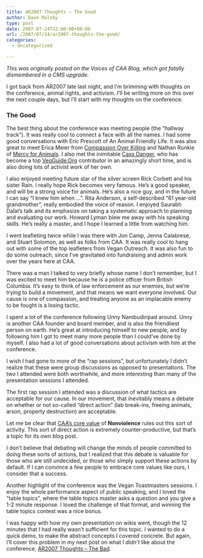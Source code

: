 ```yaml
---
title: AR2007 Thoughts – The Good
author: Dave Rolsky
type: post
date: 2007-07-24T12:00:00+00:00
url: /2007/07/24/ar2007-thoughts-the-good/
categories:
  - Uncategorized

---
```

_This was originally posted on the Voices of CAA Blog, which got fatally dismembered in a CMS upgrade._

I got back from AR2007 late last night, and I&#8217;m brimming with thoughts on the conference, animal rights, and activism. I&#8217;ll be writing more on this over the next couple days, but I&#8217;ll start with my thoughts on the conference.

### The Good

The best thing about the conference was meeting people (the &#8220;hallway track&#8221;). It was really cool to connect a face with all the names. I had some good conversations with Eric Prescott of An Animal Friendly Life. It was also great to meet Erica Meier from [Compassion Over Killing][1] and Nathan Runkle of [Mercy for Animals][2]. I also met the inimitable [Cass Danger][3], who has become a top [VegGuide.Org][4] contributor in an amazingly short time, and is also doing lots of activist work of her own.

I also enjoyed meeting future star of the silver screen Rick Corbett and his sister Rain. I really hope Rick becomes very famous. He&#8217;s a good speaker, and will be a strong voice for animals. He&#8217;s also a nice guy, and in the future I can say &#8220;I knew him when &#8230;&#8221;. Rita Anderson, a self-described &#8220;61 year-old grandmother&#8221;, really embodied the voice of reason. I enjoyed Saurabh Dalal&#8217;s talk and its emphasize on taking a systematic approach to planning and evaluating our work. Howard Lyman blew me away with his speaking skills. He&#8217;s really a master, and I hope I learned a little from watching him.

I went leafleting twice while I was there with Jon Camp, Jenna Calabrese, and Stuart Solomon, as well as folks from CAA. It was really cool to hang out with some of the top leafleters from Vegan Outreach. It was also fun to do some outreach, since I&#8217;ve gravitated into fundraising and admin work over the years here at CAA.

There was a man I talked to very briefly whose name I don&#8217;t remember, but I was excited to meet him because he is a police officer from British Columbia. It&#8217;s easy to think of law enforcement as our enemies, but we&#8217;re trying to build a movement, and that means we want everyone involved. Our cause is one of compassion, and treating anyone as an implacable enemy to be fought is a losing tactic.

I spent a lot of the conference following Unny Nambudiripad around. Unny is another CAA founder and board member, and is also the friendliest person on earth. He&#8217;s great at introducing himself to new people, and by following him I got to meet many more people than I could&#8217;ve done by myself. I also had a lot of good conversations about activism with him at the conference.

I wish I had gone to more of the &#8220;rap sessions&#8221;, but unfortunately I didn&#8217;t realize that these were group discussions as opposed to presentations. The two I attended were both worthwhile, and more interesting than many of the presentation sessions I attended.

The first rap session I attended was a discussion of what tactics are acceptable for our cause. In our movement, that inevitably means a debate on whether or not so-called &#8220;direct action&#8221; (lab break-ins, freeing animals, arson, property destruction) are acceptable.

Let me be clear that [CAA&#8217;s core value][5] of **Nonviolence** rules out this sort of activity. This sort of direct action is extremely counter-productive, but that&#8217;s a topic for its own blog post.

I don&#8217;t believe that debating will change the minds of people committed to doing these sorts of actions, but I realized that this debate is valuable for those who are still undecided, or those who simply support these actions by default. If I can convince a few people to embrace core values like ours, I consider that a success.

Another highlight of the conference was the Vegan Toastmasters sessions. I enjoy the whole performance aspect of public speaking, and I loved the &#8220;table topics&#8221;, where the table topics master asks a question and you give a 1-2 minute response. I loved the challenge of that format, and winning the table topics contest was a nice bonus.

I was happy with how my own presentation on wikis went, though the 12 minutes that I had really wasn&#8217;t sufficient for this topic. I wanted to do a quick demo, to make the abstract concepts I covered concrete. But again, I&#8217;ll cover this problem in my next post on what I _didn&#8217;t_ like about the conference, [AR2007 Thoughts &#8211; The Bad][6].

 [1]: http://www.cok.net/
 [2]: http://www.mercyforanimals.org/
 [3]: http://www.vegguide.org/user/view.html?user_id=4145
 [4]: http://www.vegguide.org/
 [5]: http://www.exploreveg.org/do/core-values.html
 [6]: /2007/07/24/ar2007-thoughts-the-bad/